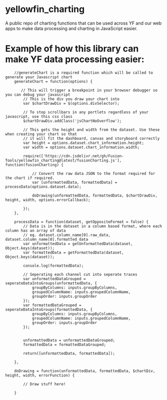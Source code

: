 # yellowfin_charting
A public repo of charting functions that can be used across YF and our web apps to make data processing and charting in JavaScript easier.


# Example of how this library can make YF data processing easier:

        //generateChart is a required function which will be called to generate your Javascript chart
        generateChart = function(options) {

           // This will trigger a breakpoint in your browser debugger so you can debug your javascript
            // This is the div you draw your chart into
            var $chartDrawDiv = $(options.divSelector);

            // To stop scrollbars in any portlets regardless of your javascript, use this css class
            $chartDrawDiv.addClass('jsChartNoOverflow');

            // This gets the height and width from the dataset. Use these when creating your chart so that
            // it will fit the dashboard, canvas and storyboard correctly
            var height = options.dataset.chart_information.height;
            var width = options.dataset.chart_information.width;

            require(['https://cdn.jsdelivr.net/gh/Fusion-Tools/yellowfin_charting@latest/fusionCharting.js'], function(fusionCharting) {

                // Convert the raw data JSON to the format required for the chart if required.
                var [unformattedData, formattedData] = processData(options.dataset.data);

                doDrawing(unformattedData, formattedData, $chartDrawDiv, height, width, options.errorCallback);

            });
        },

        processData = function(dataset, getOppositeFormat = false) {
            // Data is in the dataset in a column based format, where each column has an array of data
            // eg. dataset.column_name[0].raw_data, dataset.column_name[0].formatted_data
            var unformattedData = getUnformattedData(dataset, Object.keys(dataset));
            var formattedData = getFormattedData(dataset, Object.keys(dataset));

            console.log(formattedData);

            // Seperating each channel cut into seperate traces
            var unformattedDataGrouped = seperateDataIntoGroups(unformattedData, {
                groupByColumns: inputs.groupByColumns,
                groupedColumnName: inputs.groupedColumnName,
                groupOrder: inputs.groupOrder
            });
            var formattedDataGrouped = seperateDataIntoGroups(formattedData, {
                groupByColumns: inputs.groupByColumns,
                groupedColumnName: inputs.groupedColumnName,
                groupOrder: inputs.groupOrder
            });


            unformattedData = unformattedDataGrouped;
            formattedData = formattedDataGrouped;

            return([unformattedData, formattedData]);

        },
        
        doDrawing = function(unformattedData, formattedData, $chartDiv, height, width, errorFunction) {
        
            // Draw stuff here!
        
        }
